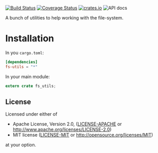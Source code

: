 [![Build Status](https://travis-ci.org/Byron/fs-utils-rs.svg?branch=master)](https://travis-ci.org/Byron/fs-utils-rs)
[![Coverage Status](https://coveralls.io/repos/github/Byron/fs-utils-rs/badge.svg?branch=master)](https://coveralls.io/github/Byron/fs-utils-rs?branch=master)
[![crates.io](https://img.shields.io/crates/v/fs-utils.svg)](https://crates.io/crates/fs-utils)
![API docs](https://docs.rs/fs-utils/badge.svg)

A bunch of utilities to help working with the file-system.

# Installation

In you `cargo.toml`:

```toml
[dependencies]
fs-utils = "*"
```

In your main module:

```rust
extern crate fs_utils;
```

## License

Licensed under either of

*   Apache License, Version 2.0, ([LICENSE-APACHE](LICENSE-APACHE) or <http://www.apache.org/licenses/LICENSE-2.0>)
*   MIT license ([LICENSE-MIT](LICENSE-MIT) or <http://opensource.org/licenses/MIT>)

at your option.
